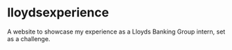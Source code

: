 # lloydsexperience
A website to showcase my experience as a Lloyds Banking Group intern, set as a challenge.
